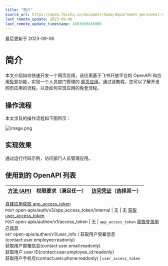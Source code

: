 ```yaml
---
title: "简介"
source_url: https://open.feishu.cn/document/home/department-personnel-management-based-on-web-app/overview
last_remote_update: 2023-09-06
last_remote_update_timestamp: 1693989436000
---
```

最后更新于 2023-09-06

# 简介

本文介绍如何快速开发一个网页应用，该应用基于飞书开放平台的 OpenAPI 和应用[免登](https://open.feishu.cn/document/uYjL24iN/uMTMuMTMuMTM/development-guide/step-3)功能，实现一个人员部门管理的 [网页应用](https://open.feishu.cn/document/uYjL24iN/uMTMuMTMuMTM/introduction)。通过该教程，您可以了解开发网页应用的流程，以及如何实现应用的免登流程。

## 操作流程

本文涉及的操作流程如下图所示：

![image.png](https://sf3-cn.feishucdn.com/obj/open-platform-opendoc/e498ed496b10f4a66bcd9c9f5540562c_VZVqLmfCLP.png?height=208&lazyload=true&width=492)

## 实现效果

通过运行代码示例，访问部门人员管理应用。
<md-video src="//sf3-cn.feishucdn.com/obj/open-platform-opendoc/f5a27e7894c38ac3d4ea52e47bbd6c96_Obq360md91.mp4" poster="//sf3-cn.feishucdn.com/obj/open-platform-opendoc/cb6f74809ff8d43d52a4b990f5d893ab_rCx1ki1VHF.jpeg?lazyload=true&width=3438&height=1536" width="80%"/>

## 使用到的 OpenAPI 列表

**[方法 (API)](https://open.feishu.cn/document/ukTMukTMukTM/uITNz4iM1MjLyUzM)** | 权限要求（满足任一） | **[访问凭证](https://open.feishu.cn/document/ukTMukTMukTM/uMTNz4yM1MjLzUzM)（选择其一）**
--- | --- | ---
[自建应用获取 app_access_token](https://open.feishu.cn/document/ukTMukTMukTM/ukDNz4SO0MjL5QzM/auth-v3/auth/app_access_token_internal)   
   `POST` open-apis/auth/v3/app_access_token/internal | 无 | 无
[获取 user_access_token](https://open.feishu.cn/document/uAjLw4CM/ukTMukTMukTM/reference/authen-v1/access_token/create)  
`POST` open-apis/authen/v1/access_token | 无 | `app_access_token`
[获取登录用户信息](https://open.feishu.cn/document/uAjLw4CM/ukTMukTMukTM/reference/authen-v1/user_info/get)   
`GET` open-apis/authen/v1/user_info | 获取用户受雇信息(contact:user.employee:readonly)  
获取用户邮箱信息(contact:user.email:readonly)  
获取用户 user ID(contact:user.employee_id:readonly)  
获取用户手机号(contact:user.phone:readonly) | `user_access_token`
